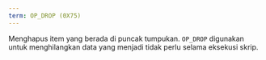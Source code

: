 ```yaml
---
term: OP_DROP (0X75)
---
```


Menghapus item yang berada di puncak tumpukan. `OP_DROP` digunakan untuk menghilangkan data yang menjadi tidak perlu selama eksekusi skrip.